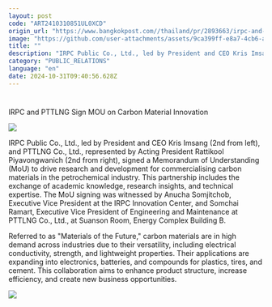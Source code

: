```yaml
---
layout: post
code: "ART2410310851UL0XCD"
origin_url: "https://www.bangkokpost.com//thailand/pr/2893663/irpc-and-pttlng-sign-mou-on-carbon-material-innovation"
image: "https://github.com/user-attachments/assets/9ca399ff-e8a7-4cb6-abe0-4e8e98088c9d"
title: ""
description: "IRPC Public Co., Ltd., led by President and CEO Kris Imsang (2nd from left), and PTTLNG Co., Ltd., represented by Acting President Rattikool Piyavongwanich (2nd from right), signed a Memorandum of Understanding (MoU) to drive research and development for commercialising carbon materials in the petrochemical industry. This partnership includes the exchange of academic knowledge, research insights, and technical expertise. The MoU signing was witnessed by Anucha Somjitchob, Executive Vice President at the IRPC Innovation Center, and Somchai Ramart, Executive Vice President of Engineering and Maintenance at PTTLNG Co., Ltd., at Suanson Room, Energy Complex Building B."
category: "PUBLIC_RELATIONS"
language: "en"
date: 2024-10-31T09:40:56.628Z
---
```


# 

IRPC and PTTLNG Sign MOU on Carbon Material Innovation

![](https://github.com/user-attachments/assets/49859429-d292-401a-9dbb-e93da6317786)

IRPC Public Co., Ltd., led by President and CEO Kris Imsang (2nd from left), and PTTLNG Co., Ltd., represented by Acting President Rattikool Piyavongwanich (2nd from right), signed a Memorandum of Understanding (MoU) to drive research and development for commercialising carbon materials in the petrochemical industry. This partnership includes the exchange of academic knowledge, research insights, and technical expertise. The MoU signing was witnessed by Anucha Somjitchob, Executive Vice President at the IRPC Innovation Center, and Somchai Ramart, Executive Vice President of Engineering and Maintenance at PTTLNG Co., Ltd., at Suanson Room, Energy Complex Building B.

Referred to as "Materials of the Future," carbon materials are in high demand across industries due to their versatility, including electrical conductivity, strength, and lightweight properties. Their applications are expanding into electronics, batteries, and compounds for plastics, tires, and cement. This collaboration aims to enhance product structure, increase efficiency, and create new business opportunities.

![](https://github.com/user-attachments/assets/197ab32d-f1d3-49a2-8e61-13e2d31e8fae)